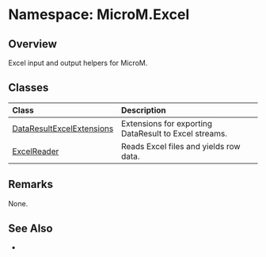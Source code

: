 # Namespace: MicroM.Excel
## Overview
Excel input and output helpers for MicroM.

## Classes
| Class | Description |
|:------------|:-------------|
| [DataResultExcelExtensions](DataResultExcelExtensions/index.md) | Extensions for exporting DataResult to Excel streams. |
| [ExcelReader](ExcelReader/index.md) | Reads Excel files and yields row data. |

## Remarks
None.

## See Also
-

